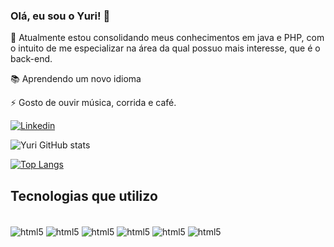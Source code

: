 
### Olá, eu sou o Yuri! 👋

🌱 Atualmente estou consolidando meus conhecimentos em java e PHP, com o intuito de me especializar na área da qual possuo mais interesse, que é o back-end.

:books:  Aprendendo um novo idioma 

⚡ Gosto de ouvir música, corrida e café.

[![Linkedin](https://img.shields.io/badge/LinkedIn-0077B5?style=for-the-badge&logo=linkedin&logoColor=white)](https://www.linkedin.com/in/yuri-gomes-8b3822232?lipi=urn%3Ali%3Apage%3Ad_flagship3_profile_view_base_contact_details%3BUsvLMpywRVWJ18CiI2XmLA%3D%3D)

![Yuri GitHub stats](https://github-readme-stats.vercel.app/api?username=yuri-candido&show_icons=true&theme=dracula)

[![Top Langs](https://github-readme-stats.vercel.app/api/top-langs/?username=yuri-candido)](https://github.com/yuri-candido/github-readme-stats)

## Tecnologias que utilizo

<div style="display: inline_block"><br/>
  <img align="center" alt="html5" src="https://img.shields.io/badge/HTML5-E34F26?style=for-the-badge&logo=html5&logoColor=white"/>
  <img align="center" alt="html5" src="https://img.shields.io/badge/CSS3-1572B6?style=for-the-badge&logo=css3&logoColor=white"/>
  <img align="center" alt="html5" src="https://img.shields.io/badge/JavaScript-F7DF1E?style=for-the-badge&logo=javascript&logoColor=black"/>
  <img align="center" alt="html5" src="https://img.shields.io/badge/Java-ED8B00?style=for-the-badge&logo=java&logoColor=white"/>
  <img align="center" alt="html5" src="https://img.shields.io/badge/C-00599C?style=for-the-badge&logo=c&logoColor=white"/>
  <img align="center" alt="html5" src="https://img.shields.io/badge/MySQL-005C84?style=for-the-badge&logo=mysql&logoColor=white"/>
</div><br>




